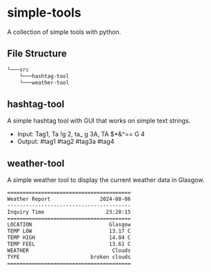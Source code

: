 # simple-tools

A collection of simple tools with python.

## File Structure

```bash
└───src
    └───hashtag-tool
    └───weather-tool
```

## hashtag-tool

A simple hashtag tool with GUI that works on simple text strings.

- Input: Tag1, Ta !g 2, ta_ g 3A, TA $*&^== G 4
- Output: #tag1 #tag2 #tag3a #tag4

## weather-tool

A simple weather tool to display the current weather data in Glasgow.

```bash
========================================
Weather Report                2024-08-06
----------------------------------------
Inquiry Time                    23:28:15
========================================
LOCATION                         Glasgow
TEMP LOW                         13.17 C
TEMP HIGH                        14.84 C
TEMP FEEL                        13.61 C
WEATHER                           Clouds
TYPE                       broken clouds
========================================
```
